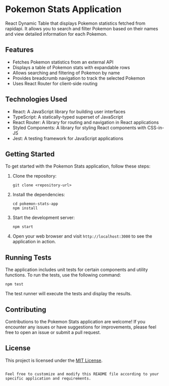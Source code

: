 # Pokemon Stats Application

React Dynamic Table that displays Pokemon statistics fetched from rapidapi. It allows you to search and filter Pokemon based on their names and view detailed information for each Pokemon.

## Features

- Fetches Pokemon statistics from an external API
- Displays a table of Pokemon stats with expandable rows
- Allows searching and filtering of Pokemon by name
- Provides breadcrumb navigation to track the selected Pokemon
- Uses React Router for client-side routing

## Technologies Used

- React: A JavaScript library for building user interfaces
- TypeScript: A statically-typed superset of JavaScript
- React Router: A library for routing and navigation in React applications
- Styled Components: A library for styling React components with CSS-in-JS
- Jest: A testing framework for JavaScript applications

## Getting Started

To get started with the Pokemon Stats application, follow these steps:

1. Clone the repository:

   ```
   git clone <repository-url>
   ```

2. Install the dependencies:

   ```
   cd pokemon-stats-app
   npm install
   ```

3. Start the development server:

   ```
   npm start
   ```

4. Open your web browser and visit `http://localhost:3000` to see the application in action.

## Running Tests

The application includes unit tests for certain components and utility functions. To run the tests, use the following command:

```
npm test
```

The test runner will execute the tests and display the results.

## Contributing

Contributions to the Pokemon Stats application are welcome! If you encounter any issues or have suggestions for improvements, please feel free to open an issue or submit a pull request.

## License

This project is licensed under the [MIT License](LICENSE).

```

Feel free to customize and modify this README file according to your specific application and requirements.
